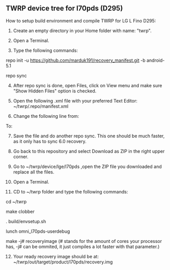 ## TWRP device tree for l70pds (D295)

How to setup build environment and compile TWRP for LG L Fino D295:

1) Create an empty directory in your Home folder with name: "twrp".

2) Open a Terminal.

3) Type the following commands:

repo init -u https://github.com/marduk191/recovery_manifest.git -b android-5.1

repo sync

4) After repo sync is done, open Files, click on View menu and make sure "Show Hidden Files" option is checked.

5) Open the following .xml file with your preferred Text Editor: ~/twrp/.repo/manifest.xml

6) Change the following line from:

<project path="bootable/recovery" name="android_bootable_recovery" remote="omnirom" revision="android-5.1" groups="pdk-cw-fs"/>

To:

<project path="bootable/recovery" name="android_bootable_recovery" remote="omnirom" revision="android-6.0" groups="pdk-cw-fs"/>

7) Save the file and do another repo sync. This one should be much faster, as it only has to sync 6.0 recovery.

8) Go back to this repository and select Download as ZIP in the right upper corner.

9) Go to ~/twrp/device/lge/l70pds ,open the ZIP file you downloaded and replace all the files.

10) Open a Terminal.

11) CD to ~/twrp folder and type the following commands:

cd ~/twrp

make clobber

. build/envsetup.sh

lunch omni_l70pds-userdebug

make -j# recoveryimage 
(# stands for the amount of cores your processor has, -j# can be ommited, it just compiles a lot faster with that parameter.)

12) Your ready recovery image should be at: ~/twrp/out/target/product/l70pds/recovery.img
